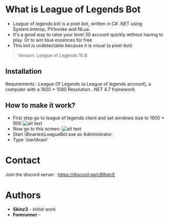 
# What is League of Legends Bot

  * League of legends bot is a pixel bot, written in C# .NET using System.Interop, PVInvoke and NLua. 
  * It's a good way to raise your level 30 account quickly without having to play. Or to win blue essences for free
  * This bot is undetectable because it is visual (a pixel-bot)

  > Version: League of Legends 10.8

## Installation

   Requirements : League Of Legends (a League of legends account), a computer with a 1920 * 1080 Resolution. 
   .NET 4.7 framework.
  
## How to make it work?

   * First step go to league of legends client and set windows size to 1600 * 900
   ![alt text](https://puu.sh/FyhQs/e8a84b1ad9.png)
   * Now go to this screen: 
   ![alt text](https://puu.sh/FyhP1/9c3a9c8aac.png)
   * Start \Binaries\LeagueBot.exe as Administrator.
   * Type 'startAram'
	 
# Contact

   Join the discord server : https://discord.gg/cB8qtcE

# Authors

   * **Skinz3** - *Initial work*
   * **Forerunner** - 